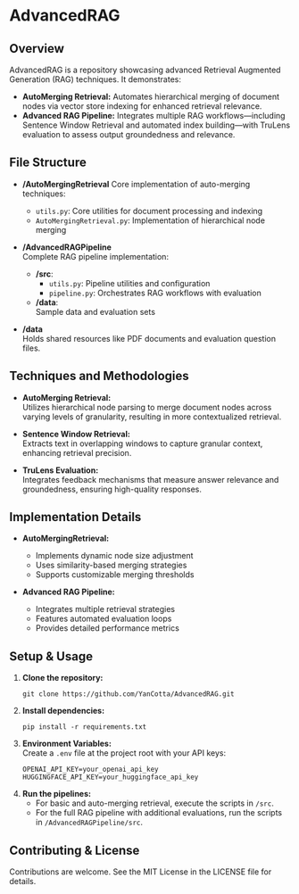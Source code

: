 # AdvancedRAG

## Overview
AdvancedRAG is a repository showcasing advanced Retrieval Augmented Generation (RAG) techniques. It demonstrates:
- **AutoMerging Retrieval:** Automates hierarchical merging of document nodes via vector store indexing for enhanced retrieval relevance.
- **Advanced RAG Pipeline:** Integrates multiple RAG workflows—including Sentence Window Retrieval and automated index building—with TruLens evaluation to assess output groundedness and relevance.

## File Structure
- **/AutoMergingRetrieval**
  Core implementation of auto-merging techniques:
  - `utils.py`: Core utilities for document processing and indexing
  - `AutoMergingRetrieval.py`: Implementation of hierarchical node merging
  
- **/AdvancedRAGPipeline**  
  Complete RAG pipeline implementation:
  - **/src**:  
    - `utils.py`: Pipeline utilities and configuration
    - `pipeline.py`: Orchestrates RAG workflows with evaluation
  - **/data**:  
    Sample data and evaluation sets

- **/data**  
  Holds shared resources like PDF documents and evaluation question files.

## Techniques and Methodologies
- **AutoMerging Retrieval:**  
  Utilizes hierarchical node parsing to merge document nodes across varying levels of granularity, resulting in more contextualized retrieval.
  
- **Sentence Window Retrieval:**  
  Extracts text in overlapping windows to capture granular context, enhancing retrieval precision.

- **TruLens Evaluation:**  
  Integrates feedback mechanisms that measure answer relevance and groundedness, ensuring high-quality responses.

## Implementation Details
- **AutoMergingRetrieval:**
  - Implements dynamic node size adjustment
  - Uses similarity-based merging strategies
  - Supports customizable merging thresholds

- **Advanced RAG Pipeline:**
  - Integrates multiple retrieval strategies
  - Features automated evaluation loops
  - Provides detailed performance metrics

## Setup & Usage
1. **Clone the repository:**
   ```
   git clone https://github.com/YanCotta/AdvancedRAG.git
   ```
2. **Install dependencies:**
   ```
   pip install -r requirements.txt
   ```
3. **Environment Variables:**  
   Create a `.env` file at the project root with your API keys:
   ```
   OPENAI_API_KEY=your_openai_api_key
   HUGGINGFACE_API_KEY=your_huggingface_api_key
   ```
4. **Run the pipelines:**
   - For basic and auto-merging retrieval, execute the scripts in `/src`.
   - For the full RAG pipeline with additional evaluations, run the scripts in `/AdvancedRAGPipeline/src`.

## Contributing & License
Contributions are welcome. See the MIT License in the LICENSE file for details.